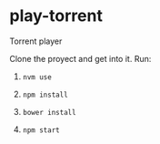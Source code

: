 # play-torrent
Torrent player

Clone the proyect and get into it. 
Run:

1. ```nvm use```

2. ```npm install```

3. ```bower install```

4. ```npm start```
